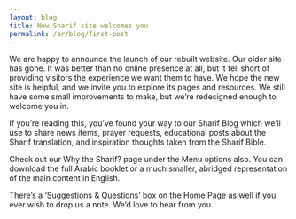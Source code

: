 ```yaml
---
layout: blog
title: New Sharif site welcomes you
permalink: /ar/blog/first-post
---
```


We are happy to announce the launch of our rebuilt website. Our older site has gone. It was better than no online presence at all, but it fell short of providing visitors the experience we want them to have. We hope the new site is helpful, and we invite you to explore its pages and resources. We still have some small improvements to make, but we’re redesigned enough to welcome you in.

If you’re reading this, you’ve found your way to our Sharif Blog which we’ll use to share news items, prayer requests, educational posts about the Sharif translation, and inspiration thoughts taken from the Sharif Bible.

Check out our Why the Sharif? page under the Menu options also. You can download the full Arabic booklet or a much smaller, abridged representation of the main content in English.

There’s a ‘Suggestions & Questions’ box on the Home Page as well if you ever wish to drop us a note. We’d love to hear from you.